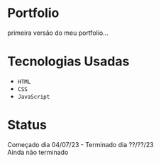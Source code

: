 # Portfolio
primeira versão do meu portfolio...

# Tecnologias Usadas
- <code>HTML</code>
- <code>CSS</code>
- <code>JavaScript</code>

# Status
Começado dia 04/07/23 - Terminado dia ??/??/23<br>
Ainda não terminado

